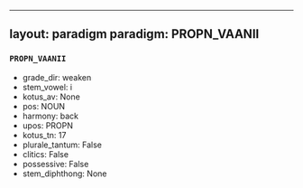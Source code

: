 
---
layout: paradigm
paradigm: PROPN_VAANII
---
### ` PROPN_VAANII `


* grade_dir: weaken
* stem_vowel: i
* kotus_av: None
* pos: NOUN
* harmony: back
* upos: PROPN
* kotus_tn: 17
* plurale_tantum: False
* clitics: False
* possessive: False
* stem_diphthong: None
